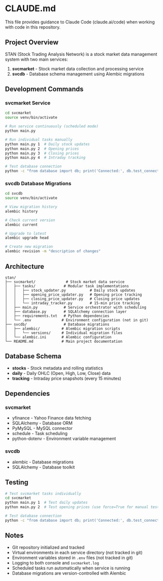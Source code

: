# CLAUDE.md

This file provides guidance to Claude Code (claude.ai/code) when working with code in this repository.

## Project Overview

STAN (Stock Trading Analysis Network) is a stock market data management system with two main services:

1. **svcmarket** - Stock market data collection and processing service
2. **svcdb** - Database schema management using Alembic migrations

## Development Commands

### svcmarket Service

```bash
cd svcmarket
source venv/bin/activate

# Run service continuously (scheduled mode)
python main.py

# Run individual tasks manually
python main.py 1  # Daily stock updates
python main.py 2  # Opening prices
python main.py 3  # Closing prices
python main.py 4  # Intraday tracking

# Test database connection
python -c "from database import db; print('Connected:', db.test_connection())"
```

### svcdb Database Migrations

```bash
cd svcdb
source venv/bin/activate

# View migration history
alembic history

# Check current version
alembic current

# Upgrade to latest
alembic upgrade head

# Create new migration
alembic revision -m "description of changes"
```

## Architecture

```
stan/
├── svcmarket/              # Stock market data service
│   ├── tasks/             # Modular task implementations
│   │   ├── stock_updater.py           # Daily stock updates
│   │   ├── opening_price_updater.py   # Opening price tracking
│   │   ├── closing_price_updater.py   # Closing price updates
│   │   └── intraday_tracker.py        # 15-min price tracking
│   ├── main.py            # Service orchestrator with scheduling
│   ├── database.py        # SQLAlchemy connection layer
│   ├── requirements.txt   # Python dependencies
│   └── .env              # Environment configuration (not in git)
├── svcdb/                 # Database migrations
│   ├── alembic/          # Alembic migration scripts
│   │   └── versions/     # Individual migration files
│   └── alembic.ini       # Alembic configuration
└── README.md             # Main project documentation
```

## Database Schema

- **stocks** - Stock metadata and rolling statistics
- **daily** - Daily OHLC (Open, High, Low, Close) data
- **tracking** - Intraday price snapshots (every 15 minutes)

## Dependencies

### svcmarket
- yfinance - Yahoo Finance data fetching
- SQLAlchemy - Database ORM
- PyMySQL - MySQL connector
- schedule - Task scheduling
- python-dotenv - Environment variable management

### svcdb
- alembic - Database migrations
- SQLAlchemy - Database toolkit

## Testing

```bash
# Test svcmarket tasks individually
cd svcmarket
python main.py 1  # Test daily updates
python main.py 2  # Test opening prices (use force=True for manual testing)

# Test database connection
python -c "from database import db; print('Connected:', db.test_connection())"
```

## Notes

- Git repository initialized and tracked
- Virtual environments in each service directory (not tracked in git)
- Environment variables stored in `.env` files (not tracked in git)
- Logging to both console and `svcmarket.log`
- Scheduled tasks run automatically when service is running
- Database migrations are version-controlled with Alembic